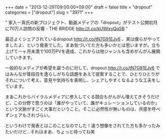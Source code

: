 +++
date = "2013-12-29T09:00:00+09:00"
draft = false
title = "dropout"
categories = ["dropout"]
slug = "3971"
+++

" 家入一真氏の新プロジェクト、動画メディアの「dropout」がテスト公開初月に70万人訪問の反響 - THE BRIDGE
http://t.co/kUWIxyQq5B "

最近よくシェアされているdropout http://t.co/tN7G91EJv6 、実は僕らがやってましたよ、という発表でした。まあ気づいてた方も多いかとは思いますが。立ち上げて一ヶ月未満で100万PVを達成、これからは他ジャンルも含めがんがん展開していきます。

一般的なメディアが希望を謳うのに対して、dropout http://t.co/tN7G91EJv6 ではみんなが普段目を逸らしがちな話題をあえて提案することで、ひとりひとりがそれについて考え、意見や気持ちを表明し、シェアしやすくなるような工夫をしています。

まあこれからバイラルメディアに参入してくる競合もがんがん増えてきそうだけど、この分野で思うのは「誰がやっていて、誰がキュレーションしているのか」という文脈がすごく大事だということ。そこに必然性が無いものは、共感を呼べずシェアもされづらい。

というわけで発表とはこのことなのでした！違う想像をされてた方も多かったみたいだけど…それはまあ、ちょっと待ってね笑
